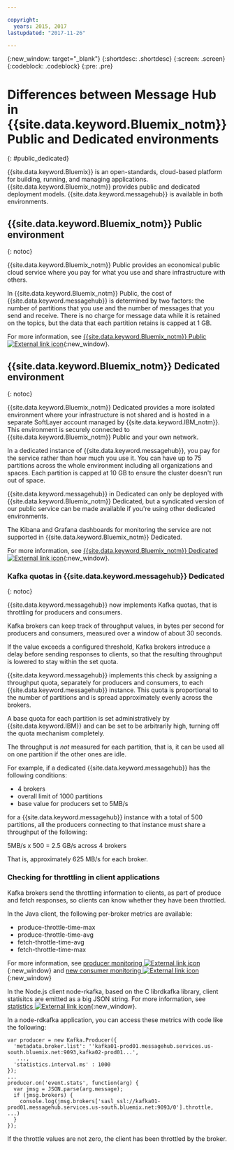 ```yaml
---

copyright:
  years: 2015, 2017
lastupdated: "2017-11-26"

---
```


{:new_window: target="_blank"}
{:shortdesc: .shortdesc}
{:screen: .screen}
{:codeblock: .codeblock}
{:pre: .pre}

# Differences between Message Hub in {{site.data.keyword.Bluemix_notm}} Public and Dedicated environments
{: #public_dedicated}

{{site.data.keyword.Bluemix}} is an open-standards,
cloud-based platform for building, running, and managing applications. {{site.data.keyword.Bluemix_notm}} provides public and dedicated deployment
models. {{site.data.keyword.messagehub}} is available in both
environments.

## {{site.data.keyword.Bluemix_notm}} Public environment
{: notoc}

{{site.data.keyword.Bluemix_notm}} Public provides an
economical public cloud service where you pay for what you use and share infrastructure with
others.

In {{site.data.keyword.Bluemix_notm}} Public, the cost of
{{site.data.keyword.messagehub}} is determined by two factors: the
number of partitions that you use and the number of messages that you send and receive. There is no
charge for message data while it is retained on the topics, but the data that each partition retains
is capped at 1 GB.

For more information, see [{{site.data.keyword.Bluemix_notm}} Public ![External link icon](../../icons/launch-glyph.svg "External link icon")](https://www.ibm.com/cloud-computing/bluemix/public){:new_window}.


## {{site.data.keyword.Bluemix_notm}} Dedicated environment
{: notoc}

{{site.data.keyword.Bluemix_notm}} Dedicated provides a more
isolated environment where your infrastructure is not shared and is hosted in a separate SoftLayer
account managed by {{site.data.keyword.IBM_notm}}. This environment is securely connected to {{site.data.keyword.Bluemix_notm}} Public and your own network.

In a dedicated instance of {{site.data.keyword.messagehub}}, you
pay for the service rather than how much you use it. You can have up to 75 partitions across the
whole environment including all organizations and spaces. Each partition is capped at 10 GB to
ensure the cluster doesn't run out of space.

{{site.data.keyword.messagehub}} in Dedicated can only be deployed with {{site.data.keyword.Bluemix_notm}} Dedicated, but a syndicated version of our public service can be made available if you're using other dedicated environments.

The Kibana and Grafana dashboards for monitoring the service are not supported in {{site.data.keyword.Bluemix_notm}} Dedicated.

For more information, see [{{site.data.keyword.Bluemix_notm}} Dedicated ![External link icon](../../icons/launch-glyph.svg "External link icon")](http://www.ibm.com/cloud-computing/bluemix/dedicated/){:new_window}.


### Kafka quotas in {{site.data.keyword.messagehub}} Dedicated
{: notoc}

{{site.data.keyword.messagehub}} now implements Kafka quotas, that is throttling for producers and consumers.

Kafka brokers can keep track of throughput values, in bytes per second for producers and consumers, measured over a window of about 30 seconds.

If the value exceeds a configured threshold, Kafka brokers introduce a delay before sending responses to clients, so that the resulting throughput is lowered to stay within the set quota.

{{site.data.keyword.messagehub}} implements this check by assigning a throughput quota, separately for producers and consumers, to each {{site.data.keyword.messagehub}} instance. This quota is proportional to the number of partitions and is spread approximately evenly across the brokers.

A base quota for each partition is set administratively by {{site.data.keyword.IBM}} and can be set to be arbitrarily high, turning off the quota mechanism completely.

The throughput is _not_ measured for each partition, that is, it can be used all on one partition if the other ones are idle.

For example, if a dedicated {{site.data.keyword.messagehub}} has the following conditions:
* 4 brokers
* overall limit of 1000 partitions
* base value for producers set to 5MB/s

for a {{site.data.keyword.messagehub}} instance with a total of 500 partitions, all the producers connecting to that instance must share a throughput of the following:

5MB/s x 500 = 2.5 GB/s across 4 brokers

That is, approximately 625 MB/s for each broker.

### Checking for throttling in client applications

Kafka brokers send the throttling information to clients, as part of produce and fetch responses, so clients can know whether they have been throttled.

In the Java client, the following per-broker metrics are available:

* produce-throttle-time-max
* produce-throttle-time-avg
* fetch-throttle-time-avg
* fetch-throttle-time-max


For more information, see [producer monitoring ![External link icon](../../icons/launch-glyph.svg "External link icon")](https://kafka.apache.org/documentation/#producer_monitoring){:new_window} and 
[new consumer monitoring ![External link icon](../../icons/launch-glyph.svg "External link icon")](https://kafka.apache.org/documentation/#new_consumer_monitoring){:new_window}


In the Node.js client node-rkafka, based on the C librdkafka library, client statisitcs are emitted as a big JSON string. For more information, see [statistics ![External link icon](../../icons/launch-glyph.svg "External link icon")](https://github.com/edenhill/librdkafka/wiki/Statistics){:new_window}.

In a node-rdkafka application, you can access these metrics with code like the following:

```
var producer = new Kafka.Producer({
  'metadata.broker.list': ''kafka01-prod01.messagehub.services.us-south.bluemix.net:9093,kafka02-prod01...',
   ...,
  'statistics.interval.ms' : 1000
});
...
producer.on('event.stats', function(arg) {
  var jmsg = JSON.parse(arg.message);
  if (jmsg.brokers) {
    console.log(jmsg.brokers['sasl_ssl://kafka01-prod01.messagehub.services.us-south.bluemix.net:9093/0'].throttle, ...)
  }  
});
```

If the throttle values are not zero, the client has been throttled by the broker.
